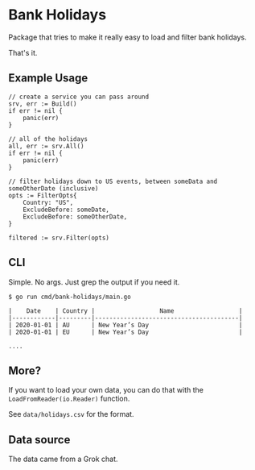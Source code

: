 # Bank Holidays

Package that tries to make it really easy to load and filter bank holidays.

That's it.

## Example Usage

```
// create a service you can pass around
srv, err := Build()
if err != nil {
    panic(err)
}

// all of the holidays
all, err := srv.All()
if err != nil {
    panic(err)
}

// filter holidays down to US events, between someData and someOtherDate (inclusive)
opts := FilterOpts{
    Country: "US",
	ExcludeBefore: someDate,
    ExcludeBefore: someOtherDate,
}

filtered := srv.Filter(opts)
```

## CLI

Simple. No args. Just grep the output if you need it.

```
$ go run cmd/bank-holidays/main.go

|    Date    | Country |                  Name                  |
|------------|---------|----------------------------------------|
| 2020-01-01 | AU      | New Year’s Day                         |
| 2020-01-01 | EU      | New Year’s Day                         |

....
```

## More?

If you want to load your own data, you can do that with the `LoadFromReader(io.Reader)` function.

See `data/holidays.csv` for the format.

## Data source

The data came from a Grok chat.

